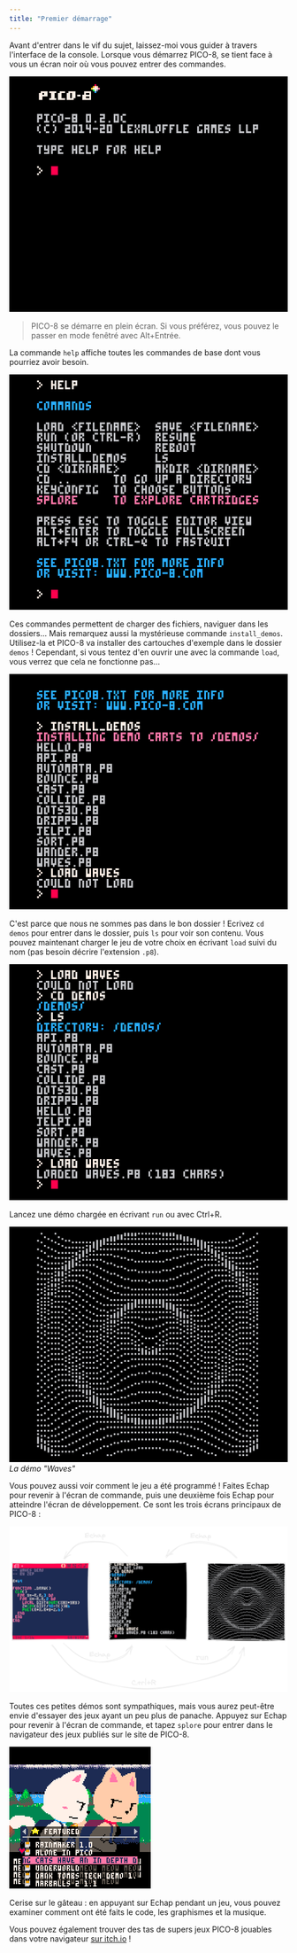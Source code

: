 ```yaml
---
title: "Premier démarrage"
---
```


Avant d'entrer dans le vif du sujet, laissez-moi vous guider à travers l'interface de la console. Lorsque vous démarrez PICO-8, se tient face à vous un écran noir où vous pouvez entrer des commandes.

![Ecran de démarrage de PICO-8](./startup.png)

> PICO-8 se démarre en plein écran. Si vous préférez, vous pouvez le passer en mode fenêtré avec Alt+Entrée.

La commande `help` affiche toutes les commandes de base dont vous pourriez avoir besoin.

![Aide](./help.png)

Ces commandes permettent de charger des fichiers, naviguer dans les dossiers... Mais remarquez aussi la mystérieuse commande `install_demos`. Utilisez-la et PICO-8 va installer des cartouches d'exemple dans le dossier `demos` ! Cependant, si vous tentez d'en ouvrir une avec la commande `load`, vous verrez que cela ne fonctionne pas...

![Erreur Could not load](./could-not-load.png)

C'est parce que nous ne sommes pas dans le bon dossier ! Ecrivez `cd demos` pour entrer dans le dossier, puis `ls` pour voir son contenu. Vous pouvez maintenant charger le jeu de votre choix en écrivant `load` suivi du nom (pas besoin décrire l'extension `.p8`).

![Chargement de waves](./load-waves.png)

Lancez une démo chargée en écrivant `run` ou avec Ctrl+R.

![Screenshot de la démo waves](./waves.png)
*La démo "Waves"*

Vous pouvez aussi voir comment le jeu a été programmé ! Faites Echap pour revenir à l'écran de commande, puis une deuxième fois Echap pour atteindre l'écran de développement. Ce sont les trois écrans principaux de PICO-8 :

![Les trois écrans de PICO-8](./screens.png)

Toutes ces petites démos sont sympathiques, mais vous aurez peut-être envie d'essayer des jeux ayant un peu plus de panache. Appuyez sur Echap pour revenir à l'écran de commande, et tapez `splore` pour entrer dans le navigateur des jeux publiés sur le site de PICO-8.

![Splore](./splore.gif)

Cerise sur le gâteau : en appuyant sur Echap pendant un jeu, vous pouvez examiner comment ont été faits le code, les graphismes et la musique.

Vous pouvez également trouver des tas de supers jeux PICO-8 jouables dans votre navigateur [sur itch.io](https://itch.io/games/tag-pico-8) !